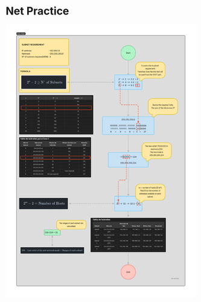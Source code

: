 # Net Practice
![imagen](https://raw.githubusercontent.com/xilen0x/xilen0x/master/images_x_repos/subnet.png)
